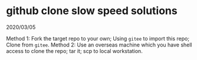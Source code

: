 # github clone slow speed solutions
2020/03/05

Method 1: Fork the target repo to your own; Using `gitee` to import this repo; Clone from `gitee`.
Method 2: Use an overseas machine which you have shell access to clone the repo; tar it; scp to local workstation.